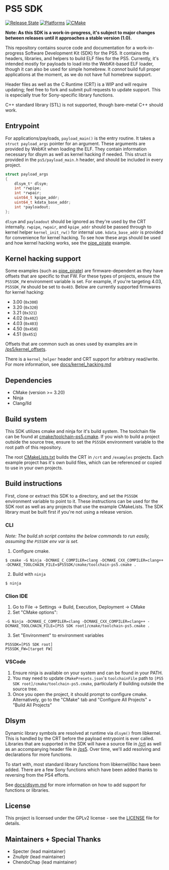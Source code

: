 # PS5 SDK

[![Release State](https://img.shields.io/badge/release%20state-beta-yellow.svg)](https://github.com/PS5Dev/PS5SDK) [![Platforms](https://img.shields.io/badge/platform-linux%20%7C%20windows%20%7C%20macos-lightgrey)](https://github.com/PS5Dev/PS5SDK)
[![CMake](../../actions/workflows/cmake.yml/badge.svg)](../../actions/workflows/cmake.yml)

**Note: As this SDK is a work-in-progress, it's subject to major changes between releases until it approaches a stable version (1.0).**

This repository contains source code and documentation for a work-in-progress Software Development Kit (SDK) for the PS5. It contains the headers, libraries, and helpers to build ELF files for the PS5. Currently, it's intended mostly for payloads to load into the WebKit-based ELF loader, though it can also be used for simple homebrew. It *cannot* build full proper applications at the moment, as we do not have full homebrew support.

Header files as well as the C Runtime (CRT) is a WIP and will require updating; feel free to fork and submit pull requests to update support. This is especially true for Sony-specific library functions.

C++ standard library (STL) is not supported, though bare-metal C++ should work.



## Entrypoint

For applications/payloads, `payload_main()` is the entry routine. It takes a `struct payload_args` pointer for an argument. These arguments are provided by WebKit when loading the ELF. They contain information necessary for dlsym as well as kernel hacking if needed. This struct is provided in the `ps5/payload_main.h` header, and should be included in every project.

```c
struct payload_args
{
    dlsym_t* dlsym;
    int *rwpipe;
    int *rwpair;
    uint64_t kpipe_addr;
    uint64_t kdata_base_addr;
    int *payloadout;
};
```

`dlsym` and `payloadout` should be ignored as they're used by the CRT internally. `rwpipe`, `rwpair`, and `kpipe_addr` should be passed through to kernel helper `kernel_init_rw()` for internal use. `kdata_base_addr` is provided for convenience for kernel hacking. To see how these args should be used and how kernel hacking works, see the [pipe_pirate](./examples/pipe_pirate) example.



## Kernel hacking support

Some examples (such as [pipe_pirate](./examples/pipe_pirate)) are firmware-dependent as they have offsets that are specific to that FW. For these types of projects, ensure the `PS5SDK_FW` environment variable is set. For example, if you're targeting 4.03, `PS5SDK_FW` should be set to `0x403`. Below are currently supported firmwares for kernel hacking:

- 3.00 (`0x300`)
- 3.20 (`0x320`)
- 3.21 (`0x321`)
- 4.02 (`0x402`)
- 4.03 (`0x403`)
- 4.50 (`0x450`)
- 4.51 (`0x451`)

Offsets that are common such as ones used by examples are in [/ps5/kernel_offsets](./ps5/kernel_offsets).

There is a `kernel_helper` header and CRT support for arbitrary read/write. For more information, see [docs/kernel_hacking.md](docs/kernel_hacking.md)



## Dependencies

- CMake (version >= 3.20)
- Ninja
- Clang/lld



## Build system

This SDK utilizes cmake and ninja for it's build system. The toolchain file can be found at [cmake/toolchain-ps5.cmake](./cmake/toolchain-ps5.cmake). If you wish to build a project outside the source tree, ensure to set the `PS5SDK` environment variable to the root path of this repository.

The root [CMakeLists.txt](./CMakeLists.txt) builds the CRT in `/crt` and `/examples` projects. Each example project has it's own build files, which can be referenced or copied to use in your own projects.



## Build instructions

First, clone or extract this SDK to a directory, and set the `PS5SDK` environment variable to point to it. These instructions can be used for the SDK root as well as any projects that use the example CMakeLists. The SDK library must be built first if you're not using a release version.

### CLI
*Note: The build.sh script contains the below commands to run easily, assuming the `PS5SDK` env var is set.*

1. Configure cmake.
```
$ cmake -G Ninja -DCMAKE_C_COMPILER=clang -DCMAKE_CXX_COMPILER=clang++ -DCMAKE_TOOLCHAIN_FILE=$PS5SDK/cmake/toolchain-ps5.cmake .
```
2. Build with `ninja`
```
$ ninja
```

### Clion IDE
1. Go to File -> Settings -> Build, Execution, Deployment -> CMake
2. Set "CMake options":
```
-G Ninja -DCMAKE_C_COMPILER=clang -DCMAKE_CXX_COMPILER=clang++ -DCMAKE_TOOLCHAIN_FILE=[PS5 SDK root]/cmake/toolchain-ps5.cmake .
```
3. Set "Environment" to environment variables
```
PS5SDK=[PS5 SDK root]
PS5SDK_FW=[target FW]
```

### VSCode
1. Ensure ninja is available on your system and can be found in your PATH.
2. You may need to update `CMakePresets.json`'s `toolchainFile` path to `[PS5 SDK root]/cmake/toolchain-ps5.cmake`, particularly if building outside the source tree.
3. Once you open the project, it should prompt to configure cmake. Alternatively, go to the "CMake" tab and "Configure All Projects" + "Build All Projects"



## Dlsym

Dynamic library symbols are resolved at runtime via `dlsym()` from libkernel. This is handled by the CRT before the payload entrypoint is ever called. Libraries that are supported in the SDK will have a source file in [/crt](./crt) as well as an accompanying header file in [/ps5](./ps5). Over time, we'll add resolving and declarations for more functions.

To start with, most standard library functions from libkernel/libc have been added. There are a few Sony functions which have been added thanks to reversing from the PS4 efforts.

See [docs/dlsym.md](./docs/dlsym.md) for more information on how to add support for functions or libraries.



## License

This project is licensed under the GPLv2 license - see the [LICENSE](./LICENSE) file for details.



## Maintainers + Special  Thanks

- Specter (lead maintainer)
- Znullptr (lead maintainer)
- ChendoChap (lead maintainer)
